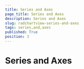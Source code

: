 ```yaml
---
title: Series and Axes
page_title: Series and Axes
description: Series and Axes
slug: radchartview-series-and-axes
tags: series,and,axes
published: True
position: 3
---
```


# Series and Axes



